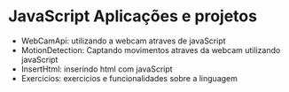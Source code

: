 # JavaScript Aplicações e projetos

- WebCamApi: utilizando a webcam atraves de javaScript
- MotionDetection: Captando movimentos atraves da webcam utilizando javaScript
- InsertHtml: inserindo html com javaScript
- Exercicios: exercicios e funcionalidades sobre a linguagem

